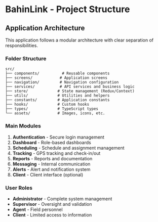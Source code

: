 # BahinLink - Project Structure

## Application Architecture

This application follows a modular architecture with clear separation of responsibilities.

### Folder Structure

```
src/
├── components/          # Reusable components
├── screens/            # Application screens
├── navigation/         # Navigation configuration
├── services/           # API services and business logic
├── store/             # State management (Redux/Context)
├── utils/             # Utilities and helpers
├── constants/         # Application constants
├── hooks/             # Custom hooks
├── types/             # TypeScript types
└── assets/            # Images, icons, etc.
```

### Main Modules

1. **Authentication** - Secure login management
2. **Dashboard** - Role-based dashboards
3. **Scheduling** - Schedule and assignment management
4. **Tracking** - GPS tracking and check-in/out
5. **Reports** - Reports and documentation
6. **Messaging** - Internal communication
7. **Alerts** - Alert and notification system
8. **Client** - Client interface (optional)

### User Roles

- **Administrator** - Complete system management
- **Supervisor** - Oversight and validation
- **Agent** - Field personnel
- **Client** - Limited access to information
